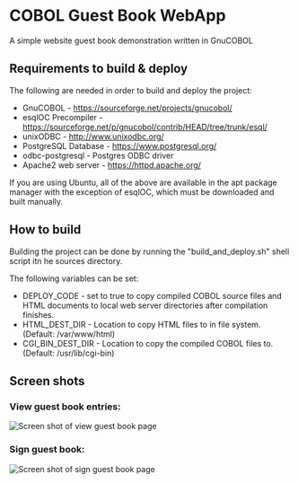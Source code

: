 # COBOL Guest Book WebApp
A simple website guest book demonstration written in GnuCOBOL

## Requirements to build & deploy
The following are needed in order to build and deploy the project:
* GnuCOBOL - https://sourceforge.net/projects/gnucobol/
* esqlOC Precompiler - https://sourceforge.net/p/gnucobol/contrib/HEAD/tree/trunk/esql/
* unixODBC - http://www.unixodbc.org/
* PostgreSQL Database - https://www.postgresql.org/
* odbc-postgresql - Postgres ODBC driver
* Apache2 web server - https://httpd.apache.org/

If you are using Ubuntu, all of the above are available in the apt package manager
with the exception of esqlOC, which must be downloaded and built manually.

## How to build
Building the project can be done by running the "build_and_deploy.sh" shell
script itn he sources directory.

The following variables can be set:
* DEPLOY_CODE - set to true to copy compiled COBOL source files and HTML documents to local web server directories after compilation finishes.
* HTML_DEST_DIR - Location to copy HTML files to in file system. (Default: /var/www/html)
* CGI_BIN_DEST_DIR - Location to copy the compiled COBOL files to. (Default: /usr/lib/cgi-bin)

## Screen shots

### View guest book entries:
![Screen shot of view guest book page](https://i.imgur.com/jELUInT.png)

### Sign guest book:
![Screen shot of sign guest book page](https://i.imgur.com/jVeQdD5.png)
